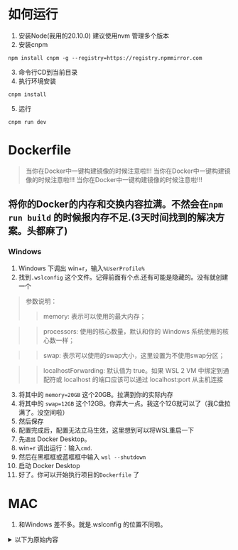 

# 如何运行

1. 安装Node(我用的20.10.0) 建议使用nvm 管理多个版本
2. 安装cnpm 
```
npm install cnpm -g --registry=https://registry.npmmirror.com
```
3. 命令行CD到当前目录
4. 执行环境安装
```
cnpm install
```
5. 运行
```
cnpm run dev
```


# Dockerfile

> 当你在Docker中一键构建镜像的时候注意啦!!!
> 当你在Docker中一键构建镜像的时候注意啦!!!
> 当你在Docker中一键构建镜像的时候注意啦!!!

##  将你的Docker的内存和交换内容拉满。不然会在`npm run build` 的时候报内存不足.(3天时间找到的解决方案。头都麻了)

### Windows
1. Windows 下调出 win+r，输入`%UserProfile%`
2. 找到`.wslconfig` 这个文件。记得前面有个点.还有可能是隐藏的。没有就创建一个
>  参数说明：
>> memory: 表示可以使用的最大内存；

>> processors: 使用的核心数量，默认和你的 Windows 系统使用的核心数一样；

>> swap: 表示可以使用的swap大小，这里设置为不使用swap分区；

>> localhostForwarding: 默认值为 true。如果 WSL 2 VM 中绑定到通配符或 localhost 的端口应该可以通过 localhost:port 从主机连接

3. 将其中的 `memory=20GB`  这个20GB。拉满到你的实际内存
4. 将其中的 `swap=12GB` 这个12GB。你弄大一点。我这个12G就可以了（我C盘拉满了。没空间啦）
5. 然后保存
6. 配置完成后，配置无法立马生效，这里想到可以将WSL重启一下
7. 先`退出` Docker Desktop。
8. win+r 调出运行：输入`cmd`. 
9. 然后在黑框框或蓝框框中输入 `wsl --shutdown`
10. 启动 Docker Desktop
11. 好了。你可以开始执行项目的`Dockerfile` 了

# MAC
1. 和Windows 差不多。就是.wslconfig 的位置不同啦。

<details> <summary>以下为原始内容</summary>


# 以下为原始内容

<div align="center">
	<img src="https://i.hd-r.cn/6ce52e5724fae609444b5b48bdc4accb.png">
	<p align="center">
		<a href="https://v3.vuejs.org/" target="_blank">
			<img src="https://img.shields.io/badge/vue.js-vue3.x-green" alt="vue">
		</a>
		<a href="https://element-plus.gitee.io/#/zh-CN/component/changelog" target="_blank">
			<img src="https://img.shields.io/badge/element--plus-%3E1.0.0-blue" alt="element plus">
		</a>
		<a href="https://www.tslang.cn/" target="_blank">
	    <img src="https://img.shields.io/badge/typescript-%3E4.0.0-blue" alt="typescript">
	  </a>
		<a href="https://vitejs.dev/" target="_blank">
		  <img src="https://img.shields.io/badge/vite-%3E2.0.0-yellow" alt="vite">
		</a>
		<a href="https://gitee.com/lyt-top/vue-next-admin/blob/master/LICENSE" target="_blank">
		  <img src="https://img.shields.io/badge/license-MIT-success" alt="license">
		</a>
	</p>
	<p>&nbsp;</p>
</div>

#### 💝 长期赞助商

<a href="http://www.ccflow.org/" target="_blank">
	<img src="./src/assets/ccflowRightNextAdmin.png" width="50%" height="70px">
</a>

#### 🌈 介绍

基于 vue3.x + CompositionAPI setup 语法糖 + typescript + vite + element plus + vue-router-next + pinia 技术，适配手机、平板、pc 的后台开源免费模板，希望减少工作量，帮助大家实现快速开发。

#### ⛱️ 线上预览

- vue3.x 版本预览（vue-next-admin）<a href="https://lyt-top.gitee.io/vue-next-admin-preview/#/login" target="_blank">https://lyt-top.gitee.io/vue-next-admin-preview/#/login</a>
- vue2.x 版本预览（vue-prev-admin）<a href="https://lyt-top.gitee.io/vue-prev-admin-preview/#/login" target="_blank">https://lyt-top.gitee.io/vue-prev-admin-preview/#/login</a>
- vue3.x + uni-app 商城 H5（vue-next-admin-shop）<a href="https://lyt-top.gitee.io/vue-next-admin-shop-preview" target="_blank">https://lyt-top.gitee.io/vue-next-admin-shop-preview</a>

#### 💒 代码仓库

- vue3.x 版本 <a href="https://gitee.com/lyt-top/vue-next-admin" target="_blank">https://gitee.com/lyt-top/vue-next-admin</a>
- vue2.x 版本 <a href="https://gitee.com/lyt-top/vue-next-admin/tree/vue-prev-admin" target="_blank">https://gitee.com/lyt-top/vue-next-admin/tree/vue-prev-admin</a>

#### 🚧 安装 cnpm、yarn

- 复制代码(桌面 cmd 运行) `npm install -g cnpm --registry=https://registry.npm.taobao.org`
- 复制代码(桌面 cmd 运行) `npm install -g yarn`

#### 🏭 环境支持

| Edge      | Firefox      | Chrome      | Safari      |
| --------- | ------------ | ----------- | ----------- |
| Edge ≥ 88 | Firefox ≥ 78 | Chrome ≥ 87 | Safari ≥ 13 |

> 由于 Vue3 不再支持 IE11，故而 ElementPlus 也不支持 IE11 及之前版本。

#### ⚡ 使用说明

建议使用 cnpm，因为 yarn 有时会报错。<a href="http://nodejs.cn/" target="_blank">node 版本 > 14.18+/16+</a>

> Vite 不再支持 Node 12 / 13 / 15，因为上述版本已经进入了 EOL 阶段。现在你必须使用 Node 14.18+ / 16+ 版本。

```bash
# 克隆项目
git clone https://gitee.com/lyt-top/vue-next-admin.git

# 进入项目
cd vue-next-admin

# 安装依赖
cnpm install

# 运行项目
cnpm run dev

# 打包发布
cnpm run build
```

#### 📚 开发文档

- 查看开发文档：<a href="https://lyt-top.gitee.io/vue-next-admin-doc-preview" target="_blank">vue-next-admin-doc</a>

#### 💯 学习交流加 QQ 群

> 1 - 4 交流群已满，请加 vue-next-admin 交流群 5

群号：556254895

其它交流群请查看文档首页 [vueNextAdmin 解疑问](https://lyt-top.gitee.io/vue-next-admin-doc-preview/)

#### 💒 集成后端

- <a target="_blank" href="https://gitee.com/zuohuaijun/Admin.NET">@zuohuaijun Admin.NET</a>
- <a target="_blank" href="https://github.com/PandaGoAdmin/PandaX">@熊猫 PandaGoAdmin</a>
- <a target="_blank" href="https://toscode.gitee.com/GionConnection/gopro_free">@甜蜜蜜 GoPro 平台</a>
- <a target="_blank" href="https://gitee.com/GionConnection/niupi-free">@甜蜜蜜 NiuPi 平台</a>
- <a target="_blank" href="https://gitee.com/tiger1103/gfast/tree/os-v3/">@游子 GFast-V3</a>
- <a target="_blank" href="https://gitee.com/diygw/diygw-ui-php/">@diygw.com gw-ui-php</a>
- <a target="_blank" href="https://gitee.com/zsvg/vboot-net">@zsvg vboot-net</a>
- <a target="_blank" href="https://gitee.com/zsvg/vboot-java">@zsvg vboot-java</a>
- <a target="_blank" href="https://gitee.com/wonderful-code/buildadmin">@青红造了个白 buildadmin</a>
- <a target="_blank" href="https://github.com/xiaodingding/iotfast">@Goodwell iotfast(一个开源的物联网平台)</a>

#### ❤️ 鸣谢列表

- <a href="https://github.com/vuejs/vue" target="_blank">vue</a>
- <a href="https://github.com/vuejs/vue-next" target="_blank">vue-next</a>
- <a href="https://github.com/ElemeFE/element" target="_blank">element-ui</a>
- <a href="https://github.com/element-plus/element-plus" target="_blank">element-plus</a>
- <a href="https://github.com/vuejs/vue-router-next" target="_blank">vue-router-next</a>
- <a href="https://github.com/vuejs/pinia" target="_blank">pinia</a>
- <a href="https://github.com/apache/echarts" target="_blank">echarts</a>
- <a href="https://github.com/axios/axios" target="_blank">axios</a>
- <a href="https://github.com/inorganik/countUp.js" target="_blank">countUp</a>
- <a href="https://github.com/developit/mitt" target="_blank">mitt</a>
- <a href="https://github.com/rstacruz/nprogress" target="_blank">nprogress</a>
- <a href="https://github.com/sindresorhus/screenfull.js" target="_blank">screenfull</a>
- <a href="https://github.com/SortableJS/Sortable" target="_blank">sortablejs</a>
- <a href="https://github.com/sass/sass" target="_blank">sass</a>
- <a href="https://github.com/microsoft/TypeScript" target="_blank">typescript</a>
- <a href="https://github.com/vitejs/vite" target="_blank">vite</a>
- <a href="https://github.com/wangeditor-team/wangEditor" target="_blank">wangeditor</a>
- <a href="https://github.com/fengyuanchen/cropperjs" target="_blank">cropperjs</a>
- <a href="https://github.com/crabbly/Print.js" target="_blank">print-js</a>
- <a href="https://github.com/jbaysolutions/vue-grid-layout" target="_blank">vue-grid-layout</a>
- <a href="https://github.com/antoniandre/splitpanes" target="_blank">splitpanes</a>
- <a href="https://github.com/jsplumb/jsplumb" target="_blank">jsplumb</a>
- <a href="https://github.com/hxj9102/table2excel" target="_blank">js-table2excel</a>
- <a href="https://github.com/mmf-fe/vite-plugin-cdn-import" target="_blank">vite-plugin-cdn-import</a>
- <a href="https://github.com/js-cookie/js-cookie" target="_blank">js-cookie</a>
- <a href="https://github.com/davidshimjs/qrcodejs" target="_blank">qrcodejs2-fixes</a>
- <a href="https://github.com/ljharb/qs" target="_blank">qs</a>
- <a href="https://github.com/JamieCurnow/vue-clipboard3" target="_blank">vue-clipboard3</a>
- <a href="https://github.com/intlify/vue-i18n-next" target="_blank">vue-i18n</a>
- <a href="https://github.com/vbenjs/vite-plugin-compression" target="_blank">vite-plugin-compression</a>
- <a href="https://github.com/chenxch/vite-plugin-vue-setup-extend-plus" target="_blank">vite-plugin-vue-setup-extend-plus</a>

#### 💕 特别感谢

特别感谢老哥们的建议、指导与帮忙。谢谢！

- <a href="https://gitee.com/click33/sa-plus" target="_blank">@省长</a>
- <a href="https://gitee.com/jskz/Jskz-SpringCloud" target="_blank">@唐参</a>
- <a href="https://gitee.com/chuange" target="_blank">@川歌</a>
- @华仔

#### 💌 支持作者

如果觉得框架不错，或者已经在使用了，希望你可以去 <a target="_blank" href="https://github.com/lyt-Top/vue-next-admin">Github</a> 或者
<a target="_blank" href="https://gitee.com/lyt-top/vue-next-admin">Gitee</a> 帮我点个 ⭐ Star，这将是对我极大的鼓励与支持。


</details>